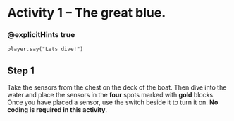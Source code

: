 # Activity 1 – The great blue.

### @explicitHints true

```template
player.say("Lets dive!")
```

## Step 1
Take the sensors from the chest on the deck of the boat. Then dive into the water and place the sensors in the **four** spots marked with **gold** blocks. Once you have placed a sensor, use the switch beside it to turn it on. 
**No coding is required in this activity**.

